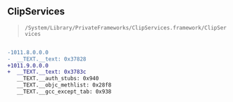## ClipServices

> `/System/Library/PrivateFrameworks/ClipServices.framework/ClipServices`

```diff

-1011.8.0.0.0
-  __TEXT.__text: 0x37828
+1011.9.0.0.0
+  __TEXT.__text: 0x3783c
   __TEXT.__auth_stubs: 0x940
   __TEXT.__objc_methlist: 0x28f8
   __TEXT.__gcc_except_tab: 0x938

```
